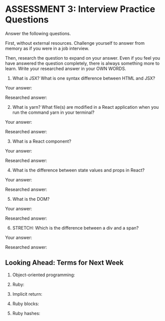 # ASSESSMENT 3: Interview Practice Questions

Answer the following questions.

First, without external resources. Challenge yourself to answer from memory as if you were in a job interview.

Then, research the question to expand on your answer. Even if you feel you have answered the question completely, there is always something more to learn. Write your researched answer in your OWN WORDS.

1. What is JSX? What is one syntax difference between HTML and JSX?

Your answer:

Researched answer:

2. What is yarn? What file(s) are modified in a React application when you run the command yarn in your terminal?

Your answer:

Researched answer:

3. What is a React component?

Your answer:

Researched answer:

4. What is the difference between state values and props in React?

Your answer:

Researched answer:

5. What is the DOM?

Your answer:

Researched answer:

6. STRETCH: Which is the difference between a div and a span?

Your answer:

Researched answer:

## Looking Ahead: Terms for Next Week

1. Object-oriented programming:

2. Ruby:

3. Implicit return:

4. Ruby blocks:

5. Ruby hashes:
